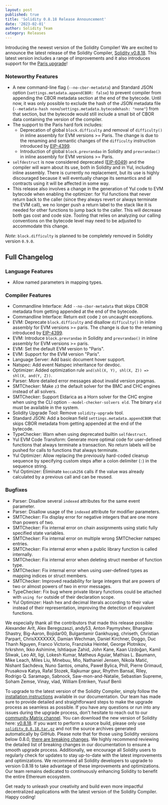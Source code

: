 ```yaml
---
layout: post
published: true
title: 'Solidity 0.8.18 Release Announcement'
date: '2023-02-01'
author: Solidity Team
category: Releases
---
```


Introducing the newest version of the Solidity Compiler!
We are excited to announce the latest release of the Solidity Compiler, [Solidity v0.8.18](https://github.com/ethereum/solidity/releases/tag/v0.8.18). 
This latest version includes a range of improvements and it also introduces support for the [Paris upgrade](https://blog.ethereum.org/2022/08/24/mainnet-merge-announcement)!


### Noteworthy Features

* A new command-line flag (`--no-cbor-metadata`) and Standard JSON option (`settings.metadata.appendCBOR: false`) to prevent compiler from appending the CBOR metadata section at the end of the bytecode. Until now, it was only possible to exclude the hash of the JSON metadata file (`--metadata-hash none`/`settings.metadata.bytecodehash: "none"`) from that section, but the bytecode would still include a small bit of CBOR data containing the version of the compiler.
* The support to the Paris hard fork includes: 
    * Deprecation of global `block.difficulty` and removal of `difficulty()` in inline assembly for EVM versions >= Paris. The change is due to the renaming and semantic changes of the `difficulty` instruction introduced by [EIP-4399](https://eips.ethereum.org/EIPS/eip-4399).
    * Introduction of global `block.prevrandao` in Solidity and `prevrandao()` in inline assembly for EVM versions >= Paris.
* `selfdestruct` is now considered deprecated ([EIP-6049](https://eips.ethereum.org/EIPS/eip-6049)) and the compiler will warn about its use, both in Solidity and in Yul, including inline assembly. There is currently no replacement, but its use is highly discouraged because it will eventually change its semantics and all contracts using it will be affected in some way.
* This release also involves a change in the generation of Yul code to EVM bytecode when enabling the optimizer: for Yul functions that never return back to the caller (since they always revert or always terminate the EVM call), we no longer push a return label to the stack like it is needed for other functions to jump back to the caller. This will decrease both gas cost and code size. Tooling that relies on analyzing our calling conventions on the bytecode level may need to be adjusted to accommodate this change.

*Note*: `block.difficulty` is planned to be completely removed in Solidity version `0.9.0`.

## Full Changelog
### Language Features
 * Allow named parameters in mapping types.


### Compiler Features
 * Commandline Interface: Add ``--no-cbor-metadata`` that skips CBOR metadata from getting appended at the end of the bytecode.
 * Commandline Interface: Return exit code ``2`` on uncaught exceptions.
 * EVM: Deprecate ``block.difficulty`` and disallow ``difficulty()`` in inline assembly for EVM versions >= paris. The change is due to the renaming introduced by [EIP-4399](https://eips.ethereum.org/EIPS/eip-4399).
 * EVM: Introduce ``block.prevrandao`` in Solidity and ``prevrandao()`` in inline assembly for EVM versions >= paris.
 * EVM: Set the default EVM version to "Paris".
 * EVM: Support for the EVM version "Paris".
 * Language Server: Add basic document hover support.
 * Natspec: Add event Natspec inheritance for devdoc.
 * Optimizer: Added optimization rule ``and(shl(X, Y), shl(X, Z)) => shl(X, and(Y, Z))``.
 * Parser: More detailed error messages about invalid version pragmas.
 * SMTChecker: Make ``z3`` the default solver for the BMC and CHC engines instead of all solvers.
 * SMTChecker: Support Eldarica as a Horn solver for the CHC engine when using the CLI option ``--model-checker-solvers eld``. The binary ``eld`` must be available in the system.
 * Solidity Upgrade Tool: Remove ``solidity-upgrade`` tool.
 * Standard JSON: Add a boolean field ``settings.metadata.appendCBOR`` that skips CBOR metadata from getting appended at the end of the bytecode.
 * TypeChecker: Warn when using deprecated builtin ``selfdestruct``.
 * Yul EVM Code Transform: Generate more optimal code for user-defined functions that always terminate a transaction. No return labels will be pushed for calls to functions that always terminate.
 * Yul Optimizer: Allow replacing the previously hard-coded cleanup sequence by specifying custom steps after a colon delimiter (``:``) in the sequence string.
 * Yul Optimizer: Eliminate ``keccak256`` calls if the value was already calculated by a previous call and can be reused.


### Bugfixes
 * Parser: Disallow several ``indexed`` attributes for the same event parameter.
 * Parser: Disallow usage of the ``indexed`` attribute for modifier parameters.
 * SMTChecker: Fix display error for negative integers that are one more than powers of two.
 * SMTChecker: Fix internal error on chain assignments using static fully specified state variables.
 * SMTChecker: Fix internal error on multiple wrong SMTChecker natspec entries.
 * SMTChecker: Fix internal error when a public library function is called internally.
 * SMTChecker: Fix internal error when deleting struct member of function type.
 * SMTChecker: Fix internal error when using user-defined types as mapping indices or struct members.
 * SMTChecker: Improved readability for large integers that are powers of two or almost powers of two in error messages.
 * TypeChecker: Fix bug where private library functions could be attached with ``using for`` outside of their declaration scope.
 * Yul Optimizer: Hash hex and decimal literals according to their value instead of their representation, improving the detection of equivalent functions.


We especially thank all the contributors that made this release possible:
Alexander Arlt, Alex Beregszaszi, andy53, Anton Paymyshev, Bhargava Shastry, Big-Aaron, Bojidar00, Bulgantamir Gankhuyag, chriseth, Christian Parpart, ChrisXXXXXXX, Damian Wechman, Daniel Kirchner, Doggo, Duc Thanh Nguyen, Franco Victorio, Franziska Heintel, George Plotnikov, hrkrshnn, Ikko Ashimine, Ishtiaque Zahid, John Kane, Kaan Uzdoğan, Kamil Śliwak, Leo Alt, ligi, Lokesh Kumar, Matheus Aguiar, Mathias L. Baumann, Mike Leach, Miles Liu, Minebuu, Mio, Nathaniel Jensen, Nikola Matić, Nishant Sachdeva, Nuno Santos, omahs, Paweł Bylica, Phill, Pierre Grimaud, Prusakova Katya, Rafal Stozek, Rajkumar gaur, Rhythm Bansal, Riley, Rodrigo Q. Saramago, Sabnock, Saw-mon-and-Natalie, Sebastian Supreme, Soham Zemse, Vinay, vlad, William Entriken, Yusuf Benli

To upgrade to the latest version of the Solidity Compiler, simply follow the [installation instructions](https://docs.soliditylang.org/en/v0.8.18/installing-solidity.html) available in our documentation. 
Our team has made sure to provide detailed and straightforward steps to make the upgrade process as seamless as possible. If you have any questions or run into any issues during the upgrade process, don't hesitate to reach out to our [community Matrix channel](https://matrix.to/#/#ethereum_solidity:gitter.im). 
You can download the new version of Solidity here: [v0.8.18](https://github.com/ethereum/solidity/releases/tag/v0.8.18).
If you want to perform a source build, please only use [`solidity_0.8.18.tar.gz`](https://github.com/ethereum/solidity/releases/download/v0.8.18/solidity_0.8.18.tar.gz) and not the source archives generated automatically by GitHub.
Please note that for those using Solidity versions below 0.8.0, [there are breaking changes](https://docs.soliditylang.org/en/v0.8.17/080-breaking-changes.html?highlight=update). We highly recommend reviewing the detailed list of breaking changes in our documentation to ensure a smooth upgrade process. Additionally, we encourage all Solidity users to regularly check for updates to stay up-to-date with the latest improvements and optimizations.
We recommend all Solidity developers to upgrade to version 0.8.18 to take advantage of these improvements and optimizations. Our team remains dedicated to continuously enhancing Solidity to benefit the entire Ethereum ecosystem.

Get ready to unleash your creativity and build even more impactful decentralized applications with the latest version of the Solidity Compiler. Happy coding!
